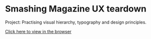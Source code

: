 # Smashing Magazine UX teardown

Project: Practising visual hierarchy, typography and design principles.



[Click here to view in the browser](https://bojana12.github.io/design-teardown/)
